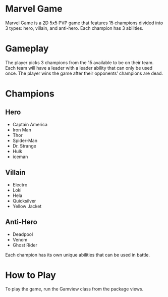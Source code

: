 <h1>Marvel Game</h1>
<p>Marvel Game is a 2D 5x5 PVP game that features 15 champions divided into 3 types: hero, villain, and anti-hero. Each champion has 3 abilities.
</p>
<h1>Gameplay</h1>
The player picks 3 champions from the 15 available to be on their team. Each team will have a leader with a leader ability that can only be used once. The player wins the game after their opponents’ champions are dead.

<h1>Champions</h1>
<h2>Hero</h2>
<ul>
<li>Captain America
<li>Iron Man
<li>Thor
<li>Spider-Man
<li>Dr. Strange
<li>Hulk
<li>iceman
</ul>
<h2>Villain</h2>
<ul>
<li>Electro
<li>Loki
<li>Hela
<li>Quicksilver
<li>Yellow Jacket
 </ul>
<h2>Anti-Hero</h2>
<ul>
<li>Deadpool
<li>Venom
<li>Ghost Rider
  </ul>
  <p>
Each champion has its own unique abilities that can be used in battle.

<h1>How to Play</h1>
<p>To play the game, run the Gamview class from the package views.
